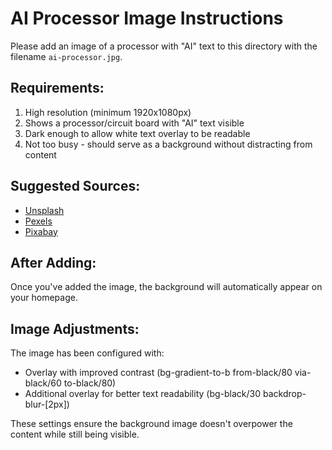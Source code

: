 # AI Processor Image Instructions

Please add an image of a processor with "AI" text to this directory with the filename `ai-processor.jpg`.

## Requirements:
1. High resolution (minimum 1920x1080px)
2. Shows a processor/circuit board with "AI" text visible
3. Dark enough to allow white text overlay to be readable
4. Not too busy - should serve as a background without distracting from content

## Suggested Sources:
- [Unsplash](https://unsplash.com/s/photos/ai-processor)
- [Pexels](https://www.pexels.com/search/processor/)
- [Pixabay](https://pixabay.com/images/search/processor%20ai/)

## After Adding:
Once you've added the image, the background will automatically appear on your homepage.

## Image Adjustments:
The image has been configured with:
- Overlay with improved contrast (bg-gradient-to-b from-black/80 via-black/60 to-black/80)
- Additional overlay for better text readability (bg-black/30 backdrop-blur-[2px])

These settings ensure the background image doesn't overpower the content while still being visible. 